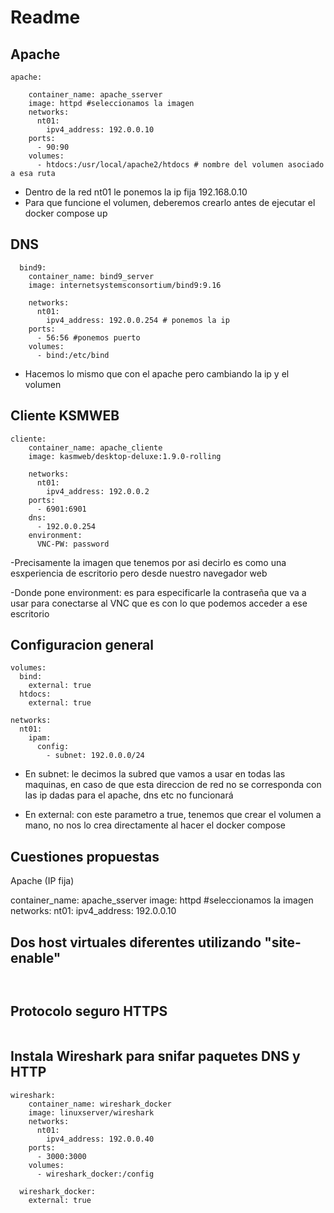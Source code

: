 # Readme 

## Apache
~~~
apache:

    container_name: apache_sserver
    image: httpd #seleccionamos la imagen
    networks:
      nt01:
        ipv4_address: 192.0.0.10
    ports:
      - 90:90
    volumes:
      - htdocs:/usr/local/apache2/htdocs # nombre del volumen asociado a esa ruta
~~~
- Dentro de la red nt01 le ponemos la ip fija 192.168.0.10
- Para que funcione el volumen, deberemos crearlo antes de ejecutar el docker compose up

## DNS

~~~
  bind9:
    container_name: bind9_server
    image: internetsystemsconsortium/bind9:9.16

    networks:
      nt01:
        ipv4_address: 192.0.0.254 # ponemos la ip
    ports:
      - 56:56 #ponemos puerto
    volumes:
      - bind:/etc/bind
~~~

- Hacemos lo mismo que con el apache pero cambiando la ip y el volumen

## Cliente KSMWEB

~~~
cliente:
    container_name: apache_cliente
    image: kasmweb/desktop-deluxe:1.9.0-rolling

    networks:
      nt01:
        ipv4_address: 192.0.0.2
    ports:
      - 6901:6901
    dns:
      - 192.0.0.254 
    environment:
      VNC-PW: password
~~~

-Precisamente la imagen que tenemos por asi decirlo es como una esxperiencia de escritorio pero desde nuestro navegador web

-Donde pone environment: es para especificarle la contraseña que va a usar para conectarse al VNC que es con lo que podemos acceder a ese escritorio


## Configuracion general

~~~
volumes:
  bind:
    external: true
  htdocs:
    external: true
    
networks:
  nt01:
    ipam:
      config:
        - subnet: 192.0.0.0/24 
~~~

- En subnet: le decimos la subred que vamos a usar en todas las maquinas, en caso de que esta direccion de red no se corresponda con las ip dadas para el apache, dns etc no funcionará

- En external: con este parametro a true, tenemos que crear el volumen a mano, no nos lo crea directamente al hacer el docker compose


## Cuestiones propuestas
Apache (IP fija)

container_name: apache_sserver
    image: httpd #seleccionamos la imagen
    networks:
      nt01:
        ipv4_address: 192.0.0.10


## Dos host virtuales diferentes utilizando "site-enable"
~~~


~~~
## Protocolo seguro HTTPS
~~~

~~~
## Instala Wireshark para snifar paquetes DNS y HTTP

~~~
wireshark:
    container_name: wireshark_docker
    image: linuxserver/wireshark
    networks:
      nt01:
        ipv4_address: 192.0.0.40
    ports:
      - 3000:3000
    volumes:
      - wireshark_docker:/config

  wireshark_docker:
    external: true      
~~~



